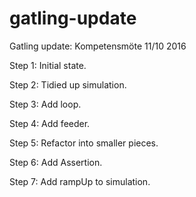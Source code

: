 # gatling-update

Gatling update: Kompetensmöte 11/10 2016

Step 1: Initial state.

Step 2: Tidied up simulation.

Step 3: Add loop.

Step 4: Add feeder.

Step 5: Refactor into smaller pieces.

Step 6: Add Assertion.

Step 7: Add rampUp to simulation.
